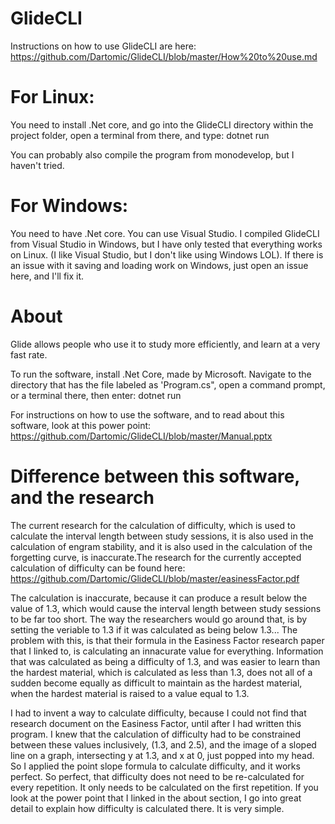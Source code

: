 # GlideCLI

Instructions on how to use GlideCLI are here: https://github.com/Dartomic/GlideCLI/blob/master/How%20to%20use.md

# For Linux: 
You need to install .Net core, and go into the GlideCLI directory within the project folder, open a terminal from there, and type: dotnet run

You can probably also compile the program from monodevelop, but I haven't tried.

# For Windows: 
You need to have .Net core. You can use Visual Studio. I compiled GlideCLI from Visual Studio in Windows, but I have only tested that everything works on Linux. (I like Visual Studio, but I don't like using Windows LOL). If there is an issue with it saving and loading work on Windows, just open an issue here, and I'll fix it.

# About
Glide allows people who use it to study more efficiently, and learn at a very fast rate. 

To run the software, install .Net Core, made by Microsoft. Navigate to the directory that has the file labeled as 'Program.cs", open a command prompt, or a terminal there, then enter: dotnet run

For instructions on how to use the software, and to read about this software, look at this power point: https://github.com/Dartomic/GlideCLI/blob/master/Manual.pptx


# Difference between this software, and the research
The current research for the calculation of difficulty, which is used to calculate the interval length between study sessions, it is also used in the calculation of engram stability, and it is also used in the calculation of the forgetting curve, is inaccurate.The research for the currently accepted calculation of difficulty can be found here: https://github.com/Dartomic/GlideCLI/blob/master/easinessFactor.pdf

The calculation is inaccurate, because it can produce a result below the value of 1.3, which would cause the interval length between study sessions to be far too short. The way the researchers would go around that, is by setting the veriable to 1.3 if it was calculated as being below 1.3... The problem with this, is that their formula in the Easiness Factor research paper that I linked to, is calculating an innacurate value for everything. Information that was calculated as being a difficulty of 1.3, and was easier to learn than the hardest material, which is calculated as less than 1.3, does not all of a sudden become equally as difficult to maintain as the hardest material, when the hardest material is raised to a value equal to 1.3. 

I had to invent a way to calculate difficulty, because I could not find that research document on the Easiness Factor, until after I had written this program. I knew that the calculation of difficulty had to be constrained between these values inclusively, (1.3, and 2.5), and the image of a sloped line on a graph, intersecting y at 1.3, and x at 0, just popped into my head. So I applied the point slope formula to calculate difficulty, and it works perfect. So perfect, that difficulty does not need to be re-calculated for every repetition. It only needs to be calculated on the first repetition. If you look at the power point that I linked in the about section, I go into great detail to explain how difficulty is calculated there. It is very simple.
